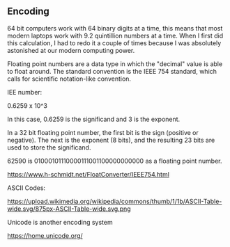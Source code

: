 ## Encoding

64 bit computers work with 64 binary digits at a time, this means that most modern laptops work with 9.2 quintillion numbers at a time. When I first did this calculation, I had to redo it a couple of times because I was absolutely astonished at our modern computing power.

Floating point numbers are a data type in which the "decimal" value is able to float around. The standard convention is the IEEE 754 standard, which calls for scientific notation-like convention.

IEE number:

0.6259 x 10^3

In this case, 0.6259 is the significand and 3 is the exponent.

In a 32 bit floating point number, the first bit is the sign (positive or negative). The next is the exponent (8 bits), and the resulting 23 bits are used to store the significand.

62590 is 01000101110000111001100000000000 as a floating point number.

https://www.h-schmidt.net/FloatConverter/IEEE754.html

ASCII Codes:

https://upload.wikimedia.org/wikipedia/commons/thumb/1/1b/ASCII-Table-wide.svg/875px-ASCII-Table-wide.svg.png

Unicode is another encoding system

https://home.unicode.org/

